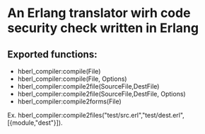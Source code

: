 
# An Erlang translator wirh code security check written in Erlang

## Exported functions:
* hberl_compiler:compile(File)
* hberl_compiler:compile(File, Options)
* hberl_compiler:compile2file(SourceFile,DestFile)
* hberl_compiler:compile2file(SourceFile,DestFile, Options)
* hberl_compiler:compile2forms(File)

Ex. hberl_compiler:compile2files("test/src.erl","test/dest.erl",[{module,"dest"}]).
